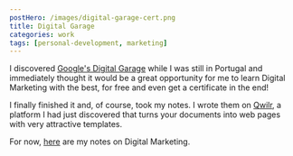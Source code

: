 ```yaml
---
postHero: /images/digital-garage-cert.png
title: Digital Garage
categories: work
tags: [personal-development, marketing]
---
```


I discovered [Google's Digital Garage](https://digitalgarage-au.withgoogle.com/) while I was still in Portugal and immediately thought it would be a great opportunity for me to learn Digital Marketing with the best, for free and even get a certificate in the end!

I finally finished it and, of course, took my notes. I wrote them on [Qwilr](qwilr.com), a platform I had just discovered that turns your documents into web pages with very attractive templates.

For now, [here](https://vanessaesanto.qwilr.com/zQK0J4rATMeu) are my notes on Digital Marketing.
